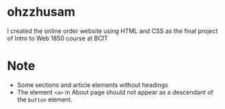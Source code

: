 # ohzzhusam
I created the online order website using HTML and CSS as the final project of Intro to Web 1850 course at BCIT

# Note
- Some sections and article elements without headings
- The element `<a>` in About page should not appear as a descendant of the `button` element.
